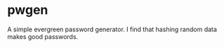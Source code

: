 # pwgen

A simple evergreen password generator.
I find that hashing random data makes good passwords.
